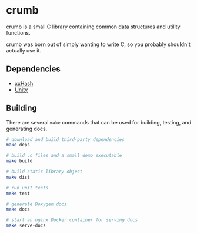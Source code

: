 # crumb

crumb is a small C library containing common data structures and utility functions.

crumb was born out of simply wanting to write C, so you probably shouldn't actually use it.

## Dependencies

- [xxHash](https://github.com/Cyan4973/xxHash)
- [Unity](https://github.com/ThrowTheSwitch/Unity/)

## Building

There are several `make` commands that can be used for building, testing, and generating docs.

```bash
# download and build third-party dependencies
make deps
```

```bash
# build .o files and a small demo executable
make build
```

```bash
# build static library object
make dist
```

```bash
# run unit tests
make test
```

```bash
# generate Doxygen docs
make docs
```

```bash
# start an nginx Docker container for serving docs
make serve-docs
```
